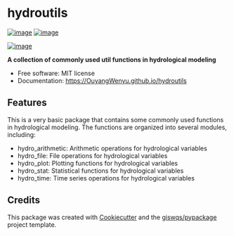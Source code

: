 # hydroutils


[![image](https://img.shields.io/pypi/v/hydroutils.svg)](https://pypi.python.org/pypi/hydroutils)
[![image](https://img.shields.io/conda/vn/conda-forge/hydroutils.svg)](https://anaconda.org/conda-forge/hydroutils)

[![image](https://pyup.io/repos/github/OuyangWenyu/hydroutils/shield.svg)](https://pyup.io/repos/github/OuyangWenyu/hydroutils)


**A collection of commonly used util functions in hydrological modeling**


-   Free software: MIT license
-   Documentation: https://OuyangWenyu.github.io/hydroutils
    

## Features

This is a very basic package that contains some commonly used functions in hydrological modeling. The functions are organized into several modules, including:

- hydro_arithmetic: Arithmetic operations for hydrological variables
- hydro_file: File operations for hydrological variables
- hydro_plot: Plotting functions for hydrological variables
- hydro_stat: Statistical functions for hydrological variables
- hydro_time: Time series operations for hydrological variables

## Credits

This package was created with [Cookiecutter](https://github.com/cookiecutter/cookiecutter) and the [giswqs/pypackage](https://github.com/giswqs/pypackage) project template.

